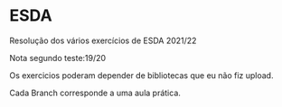 # ESDA
Resolução dos vários exercícios de ESDA 2021/22

Nota segundo teste:19/20

Os exercicios poderam depender de bibliotecas que eu não fiz upload.

Cada Branch corresponde a uma aula prática.
